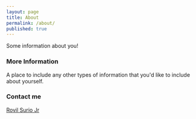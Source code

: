 ```yaml
---
layout: page
title: About
permalink: /about/
published: true
---
```


Some information about you!

### More Information

A place to include any other types of information that you'd like to include about yourself.

### Contact me

[Rovil Surio Jr](mailto:rovil.surio.jr@adamson.edu.ph)

